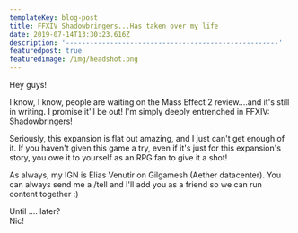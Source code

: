 ```yaml
---
templateKey: blog-post
title: FFXIV Shadowbringers...Has taken over my life
date: 2019-07-14T13:30:23.616Z
description: '-----------------------------------------------------'
featuredpost: true
featuredimage: /img/headshot.png
---
```

Hey guys!



I know, I know, people are waiting on the Mass Effect 2 review....and it's still in writing.  I promise it'll be out!  I'm simply deeply entrenched in FFXIV: Shadowbringers! 

Seriously, this expansion is flat out amazing, and I just can't get enough of it.  If you haven't given this game a try, even if it's just for this expansion's story, you owe it to yourself as an RPG fan to give it a shot!  

As always, my IGN is Elias Venutir on Gilgamesh (Aether datacenter).  You can always send me a /tell and I'll add you as a friend so we can run content together :)

Until .... later?\
Nic!
